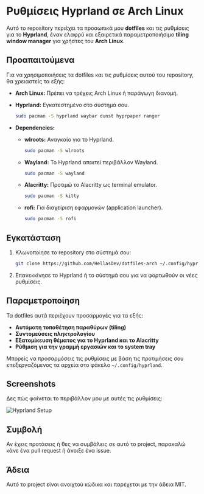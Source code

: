 # Ρυθμίσεις Hyprland σε Arch Linux

Αυτό το repository περιέχει τα προσωπικά μου **dotfiles** και τις ρυθμίσεις για το **Hyprland**, έναν ελαφρύ και εξαιρετικά παραμετροποιήσιμο **tiling window manager** για χρήστες του **Arch Linux**.

## Προαπαιτούμενα

Για να χρησιμοποιήσεις τα dotfiles και τις ρυθμίσεις αυτού του repository, θα χρειαστείς τα εξής:

- **Arch Linux:** Πρέπει να τρέχεις Arch Linux ή παράγωγη διανομή.
- **Hyprland:** Εγκατεστημένο στο σύστημά σου.
    ```bash
    sudo pacman -S hyprland waybar dunst hyprpaper ranger 
    ```

- **Dependencies:**
    - **wlroots:** Αναγκαίο για το Hyprland.
        ```bash
        sudo pacman -S wlroots
        ```
    - **Wayland:** Το Hyprland απαιτεί περιβάλλον Wayland.
        ```bash
        sudo pacman -S wayland
        ```
    - **Alacritty:** Προτιμώ το Alacritty ως terminal emulator.
        ```bash
        sudo pacman -S kitty
        ```
    - **rofi:** Για διαχείριση εφαρμογών (application launcher).
        ```bash
        sudo pacman -S rofi
        ```

## Εγκατάσταση

1. Κλωνοποίησε το repository στο σύστημά σου:
    ```bash
    git clone https://github.com/HellasDev/dotfiles-arch ~/.config/hyprland
    ```

3. Επανεκκίνησε το Hyprland ή το σύστημά σου για να φορτωθούν οι νέες ρυθμίσεις.

## Παραμετροποίηση

Τα dotfiles αυτά περιέχουν προσαρμογές για τα εξής:

- **Αυτόματη τοποθέτηση παραθύρων (tiling)**
- **Συντομεύσεις πληκτρολογίου**
- **Εξατομίκευση θέματος για το Hyprland και το Alacritty**
- **Ρύθμιση για την γραμμή εργασιών και το system tray**

Μπορείς να προσαρμόσεις τις ρυθμίσεις με βάση τις προτιμήσεις σου επεξεργαζόμενος τα αρχεία στο φάκελο `~/.config/hyprland`.

## Screenshots

Δες πώς φαίνεται το περιβάλλον μου με αυτές τις ρυθμίσεις:

![Hyprland Setup](path_to_screenshot)

## Συμβολή

Αν έχεις προτάσεις ή θες να συμβάλεις σε αυτό το project, παρακαλώ κάνε ένα pull request ή άνοιξε ένα issue.

## Άδεια

Αυτό το project είναι ανοιχτού κώδικα και παρέχεται με την άδεια MIT.


